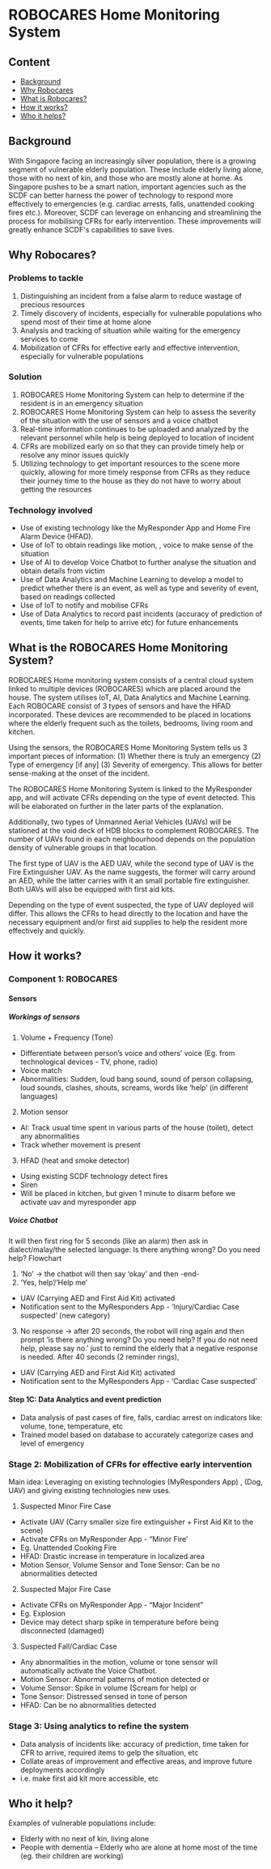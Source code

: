 # ROBOCARES Home Monitoring System

## Content
- [Background](#background)
- [Why Robocares](#why-robocares)
- [What is Robocares?](#what-is-robocares)
- [How it works?](#how-it-works)
- [Who it helps?](#who-it-helps)

## Background
With Singapore facing an increasingly silver population, there is a growing segment of vulnerable elderly population. These include elderly living alone, those with no next of kin, and those who are mostly alone at home. As Singapore pushes to be a smart nation, important agencies such as the SCDF can better harness the power of technology to respond more effectively to emergencies (e.g. cardiac arrests, falls, unattended cooking fires etc.). Moreover, SCDF can leverage on enhancing and streamlining the process for mobilising CFRs for early intervention. These improvements will greatly enhance SCDF's capabilities to save lives.  

## Why Robocares?
### Problems to tackle
1. Distinguishing an incident from a false alarm to reduce wastage of precious resources
2. Timely discovery of incidents, especially for vulnerable populations who spend most of their time at home alone
3. Analysis and tracking of situation while waiting for the emergency services to come
4. Mobilization of CFRs for effective early and effective intervention, especially for vulnerable populations

### Solution
1. ROBOCARES Home Monitoring System can help to determine if the resident is in an emergency situation
2. ROBOCARES Home Monitoring System can help to assess the severity of the situation with the use of sensors and a voice chatbot
3. Real-time information continues to be uploaded and analyzed by the relevant personnel while help is being deployed to location of incident
4. CFRs are mobilized early on so that they can provide timely help or resolve any minor issues quickly
5. Utilizing technology to get important resources to the scene more quickly, allowing for more timely response from CFRs as they reduce their journey time to the house as they do not have to worry about getting the resources

### Technology involved
- Use of existing technology like the MyResponder App and Home Fire Alarm Device (HFAD).
- Use of IoT to obtain readings like motion, , voice to make sense of the situation
- Use of AI to develop Voice Chatbot to further analyse the situation and obtain details from victim
- Use of Data Analytics and Machine Learning to develop a model to predict whether there is an event, as well as type and severity of event, based on readings collected
- Use of IoT to notify and mobilise CFRs
- Use of Data Analytics to record past incidents (accuracy of prediction of events, time taken for help to arrive etc) for future enhancements

## What is the ROBOCARES Home Monitoring System?
ROBOCARES Home monitoring system consists of a central cloud system linked to multiple devices (ROBOCARES) which are placed around the house.  The system utilises IoT, AI, Data Analytics and Machine Learning. Each ROBOCARE consist of 3 types of sensors and have the HFAD incorporated. These devices are recommended to be placed in locations where the elderly frequent such as the toilets, bedrooms, living room and kitchen. 

Using the sensors, the ROBOCARES Home Monitoring System tells us 3 important pieces of information: (1) Whether there is truly an emergency (2) Type of emergency [if any] (3) Severity of emergency. This allows for better sense-making at the onset of the incident.

The ROBOCARES Home Monitoring System is linked to the MyResponder app, and will activate CFRs depending on the type of event detected. This will be elaborated on further in the later parts of the explanation.

Additionally, two types of Unmanned Aerial Vehicles (UAVs) will be stationed at the void deck of HDB blocks to complement ROBOCARES. The number of UAVs found in each neighbourhood depends on the population density of vulnerable groups in that location. 

The first type of UAV is the AED UAV, while the second type of UAV is the Fire Extinguisher UAV. As the name suggests, the former will carry around an AED, while the latter carries with it an small portable fire extinguisher. Both UAVs will also be equipped with first aid kits. 

Depending on the type of event suspected, the type of UAV deployed will differ. This allows the CFRs to head directly to the location and have the necessary equipment and/or first aid supplies to help the resident more effectively and quickly. 

## How it works?
### Component 1: ROBOCARES
####  Sensors
##### Workings of sensors
1. Volume + Frequency (Tone)
- Differentiate between person’s voice and others’ voice (Eg. from technological devices - TV, phone, radio)
- Voice match
- Abnormalities: Sudden, loud bang sound, sound of person collapsing, loud sounds, clashes, shouts, screams, words like ‘help’ (in different languages)
2. Motion sensor
- AI: Track usual time spent in various parts of the house (toilet), detect any abnormalities
- Track whether movement is present
3. HFAD (heat and smoke detector)
- Using existing SCDF technology detect fires
- Siren
- Will be placed in kitchen, but given 1 minute to disarm before we activate uav and myresponder app
##### Voice Chatbot
It will then first ring for 5 seconds (like an alarm)
then ask in dialect/malay/the selected language: Is there anything wrong? Do you need help?
Flowchart
1. ‘No’ -> the chatbot will then say ‘okay’ and then -end-
2. ‘Yes, help’/’Help me’
- UAV (Carrying AED and First Aid Kit) activated 
- Notification sent to the MyResponders App - ‘Injury/Cardiac Case suspected’ (new category)
3. No response → after 20 seconds, the robot will ring again and then prompt ‘is there anything wrong? Do you need help? If you do not need help, please say no.’ just to remind the elderly that a negative response is needed. After 40 seconds (2 reminder rings), 
- UAV (Carrying AED and First Aid Kit) activated 
- Notification sent to the MyResponders App - ‘Cardiac Case suspected’
#### Step 1C: Data Analytics and event prediction
- Data analysis of past cases of fire, falls, cardiac arrest on indicators like: volume, tone, temperature, etc
- Trained model based on database to accurately categorize cases and level of emergency

### Stage 2: Mobilization of CFRs for effective early intervention
Main idea: Leveraging on existing technologies (MyResponders App) , (Dog, UAV) and giving existing technologies new uses. 
1. Suspected Minor Fire Case
- Activate UAV (Carry smaller size fire extinguisher + First Aid Kit to the scene)
- Activate CFRs on MyResponder App - “Minor Fire’
- Eg. Unattended Cooking Fire
- HFAD: Drastic increase in temperature in localized area
- Motion Sensor, Volume Sensor and Tone Sensor: Can be no abnormalities detected
2. Suspected Major Fire Case
- Activate CFRs on MyResponder App - “Major Incident”
- Eg. Explosion 
- Device may detect sharp spike in temperature before being disconnected (damaged)
3. Suspected Fall/Cardiac Case
- Any abnormalities in the motion, volume or tone sensor will automatically activate the Voice Chatbot.
- Motion Sensor: Abnormal patterns of motion detected or 
- Volume Sensor: Spike in volume (Scream for help) or 
- Tone Sensor: Distressed sensed in tone of person
- HFAD: Can be no abnormalities detected

### Stage 3: Using analytics to refine the system
- Data analysis of incidents like: accuracy of prediction, time taken for CFR to arrive, required items to gelp the situation, etc
- Collate areas of improvement and effective areas, and improve future deployments accordingly
- i.e. make first aid kit more accessible, etc

## Who it help?
Examples of vulnerable populations include:
- Elderly with no next of kin, living alone
- People with dementia
– Elderly who are alone at home most of the time (eg. their children are working)
